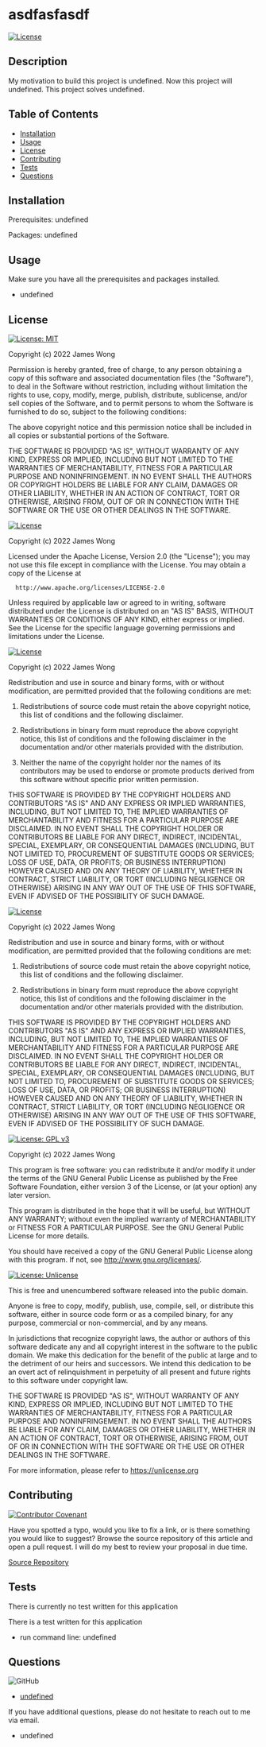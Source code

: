 # asdfasfasdf

  [![License](https://img.shields.io/badge/License-Unlicense-blue.svg)](https://choosealicense.com/licenses/unlicense)
  
  ## Description
  
  My motivation to build this project is undefined. Now this project will undefined. This project solves undefined. 
  
  ## Table of Contents
  
  - [Installation](#installation)
  - [Usage](#usage)
  - [License](#license)
  - [Contributing](#contributing)
  - [Tests](#tests)
  - [Questions](#questions)
  
  
  ## Installation
  
  Prerequisites: undefined
  
  Packages: undefined
  
  ## Usage
  
  Make sure you have all the prerequisites and packages installed. 
  
  - undefined
  
  ## License
  
  [![License: MIT](https://img.shields.io/badge/License-MIT-yellow.svg)](https://opensource.org/licenses/MIT)
  
  Copyright (c) 2022 James Wong
  
  Permission is hereby granted, free of charge, to any person obtaining a copy of this software and associated documentation files (the "Software"), to deal in the Software without restriction, including without limitation the rights to use, copy, modify, merge, publish, distribute, sublicense, and/or sell copies of the Software, and to permit persons to whom the Software is furnished to do so, subject to the following conditions:
  
  The above copyright notice and this permission notice shall be included in all copies or substantial portions of the Software.
  
  THE SOFTWARE IS PROVIDED "AS IS", WITHOUT WARRANTY OF ANY KIND, EXPRESS OR IMPLIED, INCLUDING BUT NOT LIMITED TO THE WARRANTIES OF MERCHANTABILITY, FITNESS FOR A PARTICULAR PURPOSE AND NONINFRINGEMENT. IN NO EVENT SHALL THE AUTHORS OR COPYRIGHT HOLDERS BE LIABLE FOR ANY CLAIM, DAMAGES OR OTHER LIABILITY, WHETHER IN AN ACTION OF CONTRACT, TORT OR OTHERWISE, ARISING FROM, OUT OF OR IN CONNECTION WITH THE SOFTWARE OR THE USE OR OTHER DEALINGS IN THE SOFTWARE.
  
  [![License](https://img.shields.io/badge/License-Apache_2.0-blue.svg)](https://opensource.org/licenses/Apache-2.0)
  
  Copyright (c) 2022 James Wong
  
  Licensed under the Apache License, Version 2.0 (the "License");
  you may not use this file except in compliance with the License.
  You may obtain a copy of the License at
  
      http://www.apache.org/licenses/LICENSE-2.0
  
  Unless required by applicable law or agreed to in writing, software
  distributed under the License is distributed on an "AS IS" BASIS,
  WITHOUT WARRANTIES OR CONDITIONS OF ANY KIND, either express or implied.
  See the License for the specific language governing permissions and
  limitations under the License.
  
  [![License](https://img.shields.io/badge/License-BSD_3--Clause-blue.svg)](https://opensource.org/licenses/BSD-3-Clause)
  
  Copyright (c) 2022 James Wong
  
  Redistribution and use in source and binary forms, with or without modification, are permitted provided that the following conditions are met:
  
  1. Redistributions of source code must retain the above copyright notice, this list of conditions and the following disclaimer.
  
  2. Redistributions in binary form must reproduce the above copyright notice, this list of conditions and the following disclaimer in the documentation and/or other materials provided with the distribution.
  
  3. Neither the name of the copyright holder nor the names of its contributors may be used to endorse or promote products derived from this software without specific prior written permission.
  
  THIS SOFTWARE IS PROVIDED BY THE COPYRIGHT HOLDERS AND CONTRIBUTORS "AS IS" AND ANY EXPRESS OR IMPLIED WARRANTIES, INCLUDING, BUT NOT LIMITED TO, THE IMPLIED WARRANTIES OF MERCHANTABILITY AND FITNESS FOR A PARTICULAR PURPOSE ARE DISCLAIMED. IN NO EVENT SHALL THE COPYRIGHT HOLDER OR CONTRIBUTORS BE LIABLE FOR ANY DIRECT, INDIRECT, INCIDENTAL, SPECIAL, EXEMPLARY, OR CONSEQUENTIAL DAMAGES (INCLUDING, BUT NOT LIMITED TO, PROCUREMENT OF SUBSTITUTE GOODS OR SERVICES; LOSS OF USE, DATA, OR PROFITS; OR BUSINESS INTERRUPTION) HOWEVER CAUSED AND ON ANY THEORY OF LIABILITY, WHETHER IN CONTRACT, STRICT LIABILITY, OR TORT (INCLUDING NEGLIGENCE OR OTHERWISE) ARISING IN ANY WAY OUT OF THE USE OF THIS SOFTWARE, EVEN IF ADVISED OF THE POSSIBILITY OF SUCH DAMAGE.
  
  [![License](https://img.shields.io/badge/License-BSD_2--Clause-orange.svg)](https://opensource.org/licenses/BSD-2-Clause)
  
  Copyright (c) 2022 James Wong
  
  Redistribution and use in source and binary forms, with or without modification, are permitted provided that the following conditions are met:
  
  1. Redistributions of source code must retain the above copyright notice, this list of conditions and the following disclaimer.
  
  2. Redistributions in binary form must reproduce the above copyright notice, this list of conditions and the following disclaimer in the documentation and/or other materials provided with the distribution.
  
  THIS SOFTWARE IS PROVIDED BY THE COPYRIGHT HOLDERS AND CONTRIBUTORS "AS IS" AND ANY EXPRESS OR IMPLIED WARRANTIES, INCLUDING, BUT NOT LIMITED TO, THE IMPLIED WARRANTIES OF MERCHANTABILITY AND FITNESS FOR A PARTICULAR PURPOSE ARE DISCLAIMED. IN NO EVENT SHALL THE COPYRIGHT HOLDER OR CONTRIBUTORS BE LIABLE FOR ANY DIRECT, INDIRECT, INCIDENTAL, SPECIAL, EXEMPLARY, OR CONSEQUENTIAL DAMAGES (INCLUDING, BUT NOT LIMITED TO, PROCUREMENT OF SUBSTITUTE GOODS OR SERVICES; LOSS OF USE, DATA, OR PROFITS; OR BUSINESS INTERRUPTION) HOWEVER CAUSED AND ON ANY THEORY OF LIABILITY, WHETHER IN CONTRACT, STRICT LIABILITY, OR TORT (INCLUDING NEGLIGENCE OR OTHERWISE) ARISING IN ANY WAY OUT OF THE USE OF THIS SOFTWARE, EVEN IF ADVISED OF THE POSSIBILITY OF SUCH DAMAGE.
  
  [![License: GPL v3](https://img.shields.io/badge/License-GPLv3-blue.svg)](https://www.gnu.org/licenses/gpl-3.0)
  
  Copyright (c) 2022 James Wong
  
  This program is free software: you can redistribute it and/or modify it under the terms of the GNU General Public License as published by the Free Software Foundation, either version 3 of the License, or (at your option) any later version.
  
  This program is distributed in the hope that it will be useful,
  but WITHOUT ANY WARRANTY; without even the implied warranty of
  MERCHANTABILITY or FITNESS FOR A PARTICULAR PURPOSE.  See the
  GNU General Public License for more details.
  
  You should have received a copy of the GNU General Public License
  along with this program.  If not, see <http://www.gnu.org/licenses/>.
  
  [![License: Unlicense](https://img.shields.io/badge/license-Unlicense-blue.svg)](http://unlicense.org/)
  
  This is free and unencumbered software released into the public domain.
  
  Anyone is free to copy, modify, publish, use, compile, sell, or
  distribute this software, either in source code form or as a compiled
  binary, for any purpose, commercial or non-commercial, and by any
  means.
  
  In jurisdictions that recognize copyright laws, the author or authors
  of this software dedicate any and all copyright interest in the
  software to the public domain. We make this dedication for the benefit
  of the public at large and to the detriment of our heirs and
  successors. We intend this dedication to be an overt act of
  relinquishment in perpetuity of all present and future rights to this
  software under copyright law.
  
  THE SOFTWARE IS PROVIDED "AS IS", WITHOUT WARRANTY OF ANY KIND,
  EXPRESS OR IMPLIED, INCLUDING BUT NOT LIMITED TO THE WARRANTIES OF
  MERCHANTABILITY, FITNESS FOR A PARTICULAR PURPOSE AND NONINFRINGEMENT.
  IN NO EVENT SHALL THE AUTHORS BE LIABLE FOR ANY CLAIM, DAMAGES OR
  OTHER LIABILITY, WHETHER IN AN ACTION OF CONTRACT, TORT OR OTHERWISE,
  ARISING FROM, OUT OF OR IN CONNECTION WITH THE SOFTWARE OR THE USE OR
  OTHER DEALINGS IN THE SOFTWARE.
  
  For more information, please refer to <https://unlicense.org>
  
  ## Contributing
  
  [![Contributor Covenant](https://img.shields.io/badge/Contributor%20Covenant-2.1-4baaaa.svg)](https://www.contributor-covenant.org/version/2/1/code_of_conduct/)
  
  Have you spotted a typo, would you like to fix a link, or is there something you would like to suggest? Browse the source repository of this article and open a pull request. I will do my best to review your proposal in due time.
  
  [Source Repository](https://github.com/undefined/undefined)
  
  ## Tests
  
  There is currently no test written for this application
  
  There is a test written for this application
  
  - run command line: undefined
  
  ## Questions
  
  ![GitHub](https://img.shields.io/badge/github-%23121011.svg?style=for-the-badge&logo=github&logoColor=white)
  
  - [undefined](https://github.com/undefined)
  
  If you have additional questions, please do not hesitate to reach out to me via email.
  
  - undefined
  